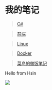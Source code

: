 # 我的笔记

> [C#](/笔记/C%23/常用代码.md)

> [前端](/笔记/前端/CommonJs和ES.md)

> [Linux](/笔记/Linux/常用指令.md)

> [Docker](/笔记/Docker/常用配置.md)

> [菜鸟的做饭笔记](/做饭/饭.md)

Hello from Hsin

![](_static/bg.png)
